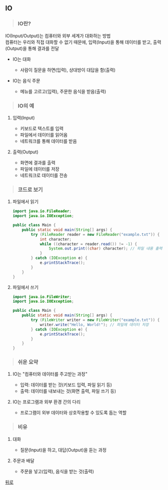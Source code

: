 ## IO
> ### IO란?
IO(Input/Output)는 컴퓨터와 외부 세계가 대화하는 방법</br>
컴퓨터는 우리와 직접 대화할 수 없기 때문에, 입력(Input)을 통해 데이터를 받고, 출력(Output)을 통해 결과를 전달

- IO는 대화
    - 사람이 질문을 하면(입력), 상대방이 대답을 함(출력)

- IO는 음식 주문
    - 메뉴를 고르고(입력), 주문한 음식을 받음(출력)

> ### IO의 예
1. 입력(Input)
    - 키보드로 텍스트를 입력
    - 파일에서 데이터를 읽어옴
    - 네트워크를 통해 데이터를 받음

2. 출력(Output)
    - 화면에 결과를 출력
    - 파일에 데이터를 저장
    - 네트워크로 데이터를 전송

> ### 코드로 보기
1. 파일에서 읽기
    ```java
    import java.io.FileReader;
    import java.io.IOException;

    public class Main {
        public static void main(String[] args) {
            try (FileReader reader = new FileReader("example.txt")) {
                int character;
                while ((character = reader.read()) != -1) {
                    System.out.print((char) character); // 파일 내용 출력
                }
            } catch (IOException e) {
                e.printStackTrace();
            }
        }
    }
    ```

2. 파일에서 쓰기
    ```java
    import java.io.FileWriter;
    import java.io.IOException;

    public class Main {
        public static void main(String[] args) {
            try (FileWriter writer = new FileWriter("example.txt")) {
                writer.write("Hello, World!"); // 파일에 데이터 저장
            } catch (IOException e) {
                e.printStackTrace();
            }
        }
    }
    ```

> ### 쉬운 요약
1. IO는 "컴퓨터와 데이터를 주고받는 과정"
    - 입력: 데이터를 받는 것(키보드 입력, 파일 읽기 등)
    - 출력: 데이터를 내보내는 것(화면 출력, 파일 쓰기 등)

2. IO는 프로그램과 외부 환경 간의 다리
    - 프로그램이 외부 데이터와 상호작용할 수 있도록 돕는 역할

> ### 비유
1. 대화
    - 질문(Input)을 하고, 대답(Output)을 듣는 과정

2. 주문과 배달
    - 주문을 넣고(입력), 음식을 받는 것(출력)

[뒤로](java,md)